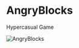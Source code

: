 # AngryBlocks
Hypercasual Game

![AngryBlocks](https://github.com/medyahan/AngryBlocks/assets/33479784/f7a0cf77-0f82-45ee-8270-5de5819b1ee2)
